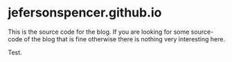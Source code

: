 jefersonspencer.github.io
=========================

This is the source code for the blog. If you are looking for some source-code of the blog that is fine otherwise there is nothing very interesting here.

Test.
